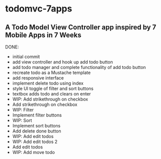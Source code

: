 # todomvc-7apps

## A Todo Model View Controller app inspired by 7 Mobile Apps in 7 Weeks

DONE:
- initial commit
- add view controller and hook up add todo button
- add todo manager and complete functionality of add todo button
- recreate todo as a Mustache template
- add responsive interface
- implement delete todo using index
- style UI toggle of filter and sort buttons
- textbox adds todo and clears on enter
- WIP: Add strikethrough on checkbox
- Add strikethrough on checkbox
- WIP: Filter
- Implement filter buttons
- WIP: Sort
- Implement sort buttons
- Add delete done button
- WIP: Add edit todos
- WIP: Add edit todos 2
- Add edit todos
- WIP: Add move todo
